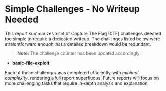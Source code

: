 # Simple Challenges - No Writeup Needed

This report summarizes a set of Capture The Flag (CTF) challenges deemed too simple to require a dedicated writeup. The challenges listed below were straightforward enough that a detailed breakdown would be redundant.

> **Note:** The challenge counter has been updated accordingly.

- **basic-file-exploit**

Each of these challenges was completed efficiently, with *minimal complexity*, rendering a full report superfluous. Future reports will focus on more challenging tasks that require in-depth analysis and explanation.

